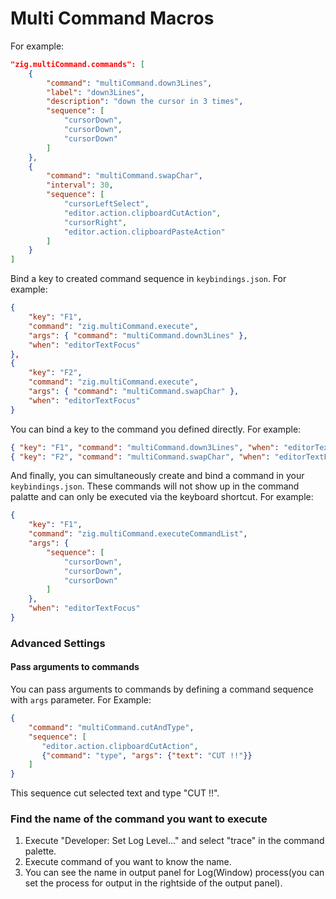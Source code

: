 # Multi Command Macros

For example:
```json
"zig.multiCommand.commands": [
    {
        "command": "multiCommand.down3Lines",
        "label": "down3Lines",
        "description": "down the cursor in 3 times",
        "sequence": [
            "cursorDown",
            "cursorDown",
            "cursorDown"
        ]
    },
    {
        "command": "multiCommand.swapChar",
        "interval": 30,
        "sequence": [
            "cursorLeftSelect",
            "editor.action.clipboardCutAction",
            "cursorRight",
            "editor.action.clipboardPasteAction"
        ]
    }
]
```

Bind a key to created command sequence in `keybindings.json`.
For example:
```json
{
    "key": "F1",
    "command": "zig.multiCommand.execute",
    "args": { "command": "multiCommand.down3Lines" },
    "when": "editorTextFocus"
},
{
    "key": "F2",
    "command": "zig.multiCommand.execute",
    "args": { "command": "multiCommand.swapChar" },
    "when": "editorTextFocus"
}
```

You can bind a key to the command you defined directly.
For example:
```json
{ "key": "F1", "command": "multiCommand.down3Lines", "when": "editorTextFocus" },
{ "key": "F2", "command": "multiCommand.swapChar", "when": "editorTextFocus" }
```

And finally, you can simultaneously create and bind a command in your `keybindings.json`. These commands will not show up in the command palatte and can only be executed via the keyboard shortcut.
For example:
```json
{
    "key": "F1",
    "command": "zig.multiCommand.executeCommandList",
    "args": {
        "sequence": [
            "cursorDown",
            "cursorDown",
            "cursorDown"
        ]
    },
    "when": "editorTextFocus"
}
```

### Advanced Settings

#### Pass arguments to commands

You can pass arguments to commands by defining a command sequence with `args` parameter.
For Example:

```json
{
    "command": "multiCommand.cutAndType",
    "sequence": [
       "editor.action.clipboardCutAction",
       {"command": "type", "args": {"text": "CUT !!"}}
    ]
}
```

This sequence cut selected text and type "CUT !!".


### Find the name of the command you want to execute

1. Execute "Developer: Set Log Level..." and select "trace" in the command palette.
2. Execute command of you want to know the name.
3. You can see the name in output panel for Log(Window) process(you can set the process for output in the rightside of the output panel).